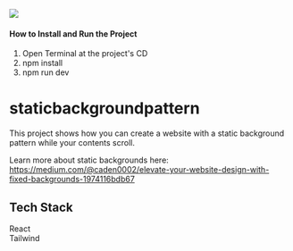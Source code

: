 ![](https://github.com/Caden0002/staticbackgroundpattern/blob/main/staticpattern.gif)
#### How to Install and Run the Project ####
1. Open Terminal at the project's CD<br />
2. npm install<br />
3. npm run dev<br />

# staticbackgroundpattern
This project shows how you can create a website with a static background pattern while your contents scroll. <br />

Learn more about static backgrounds here:<br />
https://medium.com/@caden0002/elevate-your-website-design-with-fixed-backgrounds-1974116bdb67

## Tech Stack ##
React<br />
Tailwind<br />


